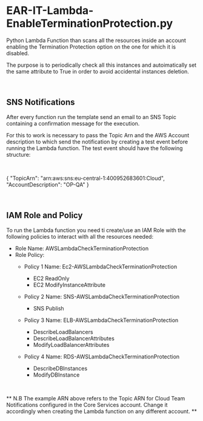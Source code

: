 # EAR-IT-Lambda-EnableTerminationProtection.py

Python Lambda Function than scans all the resources inside an account enabling the Termination Protection option on the one for which it is disabled.

The purpose is to periodically check all this instances and autoimatically set the same attribute to True in order to avoid accidental instances deletion.

&nbsp;

## SNS Notifications
After every function run the template send an email to an SNS Topic containing a confirmation message for the execution.

For this to work is necessary to pass the Topic Arn and the AWS Account description  to which send the notification by creating a test event before running the Lambda function. The test event should have the following structure:

&nbsp;

{
"TopicArn": "arn:aws:sns:eu-central-1:400952683601:Cloud",
"AccountDescription": "OP-QA"
}

&nbsp;

## IAM Role and Policy
To run the Lambda function you need ti create/use an IAM Role with the following policies to interact with all the resources needed:

- Role Name: AWSLambdaCheckTerminationProtection
- Role Policy: 
    - Policy 1 Name: Ec2-AWSLambdaCheckTerminationProtection
        - EC2 ReadOnly
        - EC2 ModifyInstanceAttribute

    - Policy 2 Name: SNS-AWSLambdaCheckTerminationProtection
        - SNS Publish

    - Policy 3 Name: ELB-AWSLambdaCheckTerminationProtection
        - DescribeLoadBalancers
        - DescribeLoadBalancerAttributes
        - ModifyLoadBalancerAttributes

    - Policy 4 Name: RDS-AWSLambdaCheckTerminationProtection
        - DescribeDBInstances
        - ModifyDBInstance

&nbsp;

** N.B The example ARN above refers to the Topic ARN for Cloud Team Notifications configured in the Core Services account. Change it accordingly when creating the Lambda function on any different account. **